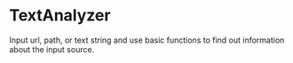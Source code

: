 # TextAnalyzer
Input url, path, or text string and use basic functions to find out information about the input source.
